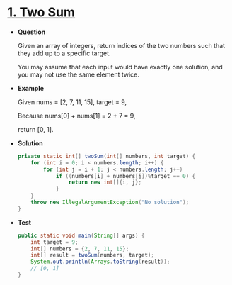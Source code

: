 # [1. Two Sum](https://leetcode.com/problems/two-sum)

* **Question**

    Given an array of integers, return indices of the two numbers such that they add up to a specific target.
    
    You may assume that each input would have exactly one solution, and you may not use the same element twice.
    
* **Example**
    
    Given nums = [2, 7, 11, 15], target = 9,
    
    Because nums[0] + nums[1] = 2 + 7 = 9,
    
    return [0, 1].
    
* **Solution**

    ```java
    private static int[] twoSum(int[] numbers, int target) {
        for (int i = 0; i < numbers.length; i++) {
            for (int j = i + 1; j < numbers.length; j++)
                if ((numbers[i] + numbers[j])%target == 0) {
                    return new int[]{i, j};
                }
        }
        throw new IllegalArgumentException("No solution");
    }
    ```

* **Test**

    ```java
    public static void main(String[] args) {
        int target = 9;
        int[] numbers = {2, 7, 11, 15};
        int[] result = twoSum(numbers, target);
        System.out.println(Arrays.toString(result));
        // [0, 1]
    }
    ```